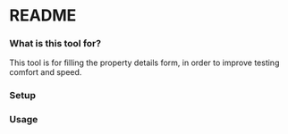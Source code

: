 # README #

### What is this tool for? ###

This tool is for filling the property details form, in order to improve testing comfort and speed.

### Setup ###


### Usage ###
